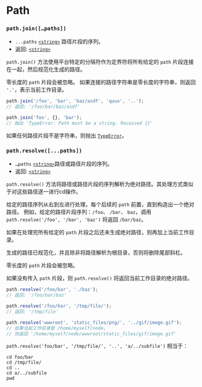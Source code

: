 # Path

###  `path.join([…paths])`

+ `...paths` [`<string>`](http://nodejs.cn/s/9Tw2bK) 路径片段的序列。
+ 返回: [`<string>`](http://nodejs.cn/s/9Tw2bK)

`path.join()` 方法使用平台特定的分隔符作为定界符将所有给定的 `path` 片段连接在一起，然后规范化生成的路径。

零长度的 `path` 片段会被忽略。 如果连接的路径字符串是零长度的字符串，则返回 `'.'`，表示当前工作目录。

```js
path.join('/foo', 'bar', 'baz/asdf', 'quux', '..');
// 返回: '/foo/bar/baz/asdf'

path.join('foo', {}, 'bar');
// 抛出 'TypeError: Path must be a string. Received {}'
```

如果任何路径片段不是字符串，则抛出 [`TypeError`](http://nodejs.cn/s/Z7Lqyj)。

###  `path.resolve([...paths])`

+  `…paths` [`<string>`](http://nodejs.cn/s/9Tw2bK)路径或路径片段的序列。
+  返回: [`<string>`](http://nodejs.cn/s/9Tw2bK)

`path.resolve()` 方法将路径或路径片段的序列解析为绝对路径。其处理方式类似于对这些路径逐一进行cd操作。

给定的路径序列从右到左进行处理，每个后续的 `path` 前置，直到构造出一个绝对路径。 例如，给定的路径片段序列：`/foo`、 `/bar`、 `baz`，调用 `path.resolve('/foo', '/bar', 'baz')` 将返回 `/bar/baz`。

如果在处理完所有给定的 `path` 片段之后还未生成绝对路径，则再加上当前工作目录。

生成的路径已规范化，并且除非将路径解析为根目录，否则将删除尾部斜杠。

零长度的 `path` 片段会被忽略。

如果没有传入 `path` 片段，则 `path.resolve()` 将返回当前工作目录的绝对路径。

```js
path.resolve('/foo/bar', './baz');
// 返回: '/foo/bar/baz'

path.resolve('/foo/bar', '/tmp/file/');
// 返回: '/tmp/file'

path.resolve('wwwroot', 'static_files/png/', '../gif/image.gif');
// 如果当前工作目录是 /home/myself/node，
// 则返回 '/home/myself/node/wwwroot/static_files/gif/image.gif'
```

`path.resolve('foo/bar', '/tmp/file/', '..', 'a/../subfile')` 相当于：

```shell
cd foo/bar
cd /tmp/file/
cd ..
cd a/../subfile
pwd
```



